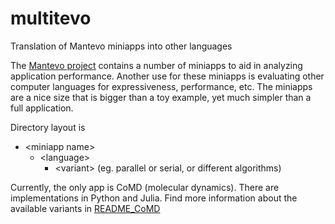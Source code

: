 # multitevo
Translation of Mantevo miniapps into other languages

The [Mantevo project](https://mantevo.org/) contains a number of miniapps to aid in analyzing application performance.   Another use for these miniapps is evaluating other computer languages for expressiveness, performance, etc.   The miniapps are a nice size that is bigger than a toy example, yet much simpler than a full application.

Directory layout is
* \<miniapp name>
  * \<language>
    * \<variant> (eg. parallel or serial, or different algorithms)
  
Currently, the only app is CoMD (molecular dynamics).
There are implementations in Python and Julia.
Find more information about the available variants in [README_CoMD](CoMD/README_CoMD.md)
  

  
